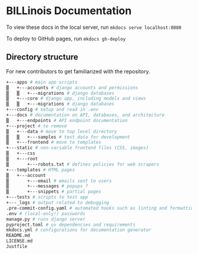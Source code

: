 # BILLinois Documentation

To view these docs in the local server, run `mkdocs serve localhost:8080`

To deploy to GitHub pages, run `mkdocs gh-deploy`

## Directory structure

For new contributors to get familiarized with the repository.

```bash
+---apps # main app scripts
▒   +---accounts # django accounts and permissions
▒   ▒   +---migrations # django databases
▒   +---core # django app, including models and views
▒   ▒   +---migrations # django databases
+---config # setup and read in .env
+---docs # documentation on API, databases, and architecture
▒   +---endpoints # API endpoint documentation
+---project # to remove
▒   +---data # move to top level directory
▒   ▒   +---samples # test data for development
▒   +---frontend # move to templates
+---static # non-variable frontend files (CSS, images)
▒   +---css
▒   +---root
▒       +---robots.txt # defines policies for web scrapers
+---templates # HTML pages
▒   +---account
▒       +---email # emails sent to users
▒       +---messages # popups ?
▒       +---snippets # partial pages
+---tests # scripts to test app
+---_logs # output related to debugging
.pre-commit-config.yaml # automated hooks such as linting and formatting
.env # (local-only!) passwords
manage.py # runs django server
pyproject.toml # uv dependencies and requirements
mkdocs.yml # configurations for documentation generator
README.md
LICENSE.md
Justfile
```